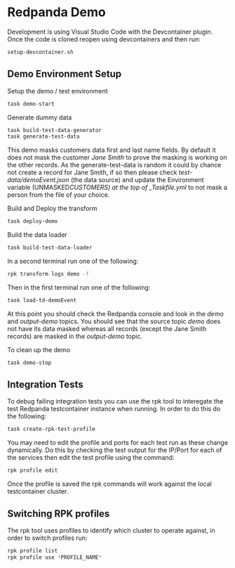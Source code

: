 # Redpanda Demo

Development is using Visual Studio Code with the Devcontainer plugin. Once the code is cloned reopen using devcontainers and then run:

```zsh
setup-devcontainer.sh
```

## Demo Environment Setup

Setup the demo / test environment

```zsh
task demo-start
```

Generate dummy data

```zsh
task build-test-data-generator
task generate-test-data
```

This demo masks customers data first and last name fields. By default it does not mask the customer _Jane Smith_ to prove the masking is working on the other records. As the generate-test-data is random it could by chance not create a record for Jane Smith, if so then please check _test-data/demoEvent.json_ (the data source) and update the Environment variable (UNMASKED*CUSTOMERS) at the top of \_Taskfile.yml* to not mask a person from the file of your choice.

Build and Deploy the transform

```zsh
task deploy-demo
```

Build the data loader

```zsh
task build-test-data-loader
```

In a second terminal run one of the following:

```zsh
rpk transform logs demo -f
```

Then in the first terminal run one of the following:

```zsh
task load-td-demoEvent
```

At this point you should check the Redpanda console and look in the _demo_ and _output-demo_ topics. You should see that the source topic _demo_ does not have its data masked whereas all records (except the Jane Smith records) are masked in the _output-demo_ topic.

To clean up the demo

```zsh
task demo-stop
```

## Integration Tests

To debug failing integration tests you can use the rpk tool to interegate the test Redpanda testcontainer instance when running. In order to do this do the following:

```zsh
task create-rpk-test-profile
```

You may need to edit the profile and ports for each test run as these change dynamically. Do this by checking the test output for the IP/Port for each of the services then edit the test profile using the command:

```zsh
rpk profile edit
```

Once the profile is saved the rpk commands will work against the local testcontainer cluster.

## Switching RPK profiles

The rpk tool uses profiles to identify which cluster to operate against, in order to switch profiles run:

```zsh
rpk profile list
rpk profile use *PROFILE_NAME*
```
